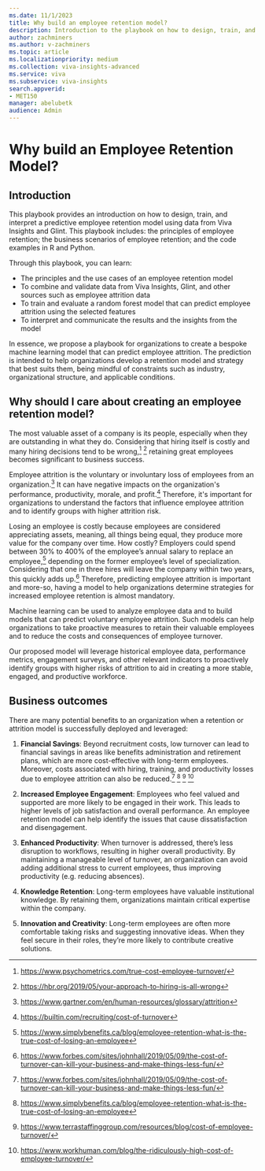 ```yaml
---
ms.date: 11/1/2023
title: Why build an employee retention model?
description: Introduction to the playbook on how to design, train, and interpret a predictive employee retention model using data from Viva Insights and Glint.
author: zachminers
ms.author: v-zachminers
ms.topic: article
ms.localizationpriority: medium 
ms.collection: viva-insights-advanced 
ms.service: viva 
ms.subservice: viva-insights 
search.appverid: 
- MET150 
manager: abelubetk
audience: Admin
---
```


# Why build an Employee Retention Model?

## Introduction

This playbook provides an introduction on how to design, train, and interpret a predictive employee retention model using data from Viva Insights and Glint. This playbook includes: the principles of employee retention; the business scenarios of employee retention; and the code examples in R and Python.

Through this playbook, you can learn:

- The principles and the use cases of an employee retention model
- To combine and validate data from Viva Insights, Glint, and other sources such as employee attrition data
- To train and evaluate a random forest model that can predict employee attrition using the selected features
- To interpret and communicate the results and the insights from the model

In essence, we propose a playbook for organizations to create a bespoke machine learning model that can predict employee attrition. The prediction is intended to help organizations develop a retention model and strategy that best suits them, being mindful of constraints such as industry, organizational structure, and applicable conditions.

## Why should I care about creating an employee retention model?

The most valuable asset of a company is its people, especially when they are outstanding in what they do. Considering that hiring itself is costly and many hiring decisions tend to be wrong,[^1] [^2] retaining great employees becomes significant to business success.  

Employee attrition is the voluntary or involuntary loss of employees from an organization.[^3] It can have negative impacts on the organization's performance, productivity, morale, and profit.[^4] Therefore, it's important for organizations to understand the factors that influence employee attrition and to identify groups with higher attrition risk.

Losing an employee is costly because employees are considered appreciating assets, meaning, all things being equal, they produce more value for the company over time. How costly? Employers could spend between 30% to 400% of the employee’s annual salary to replace an employee,[^5] depending on the former employee’s level of specialization. Considering that one in three hires will leave the company within two years, this quickly adds up.[^6] Therefore, predicting employee attrition is important and more-so, having a model to help organizations determine strategies for increased employee retention is almost mandatory.  

Machine learning can be used to analyze employee data and to build models that can predict voluntary employee attrition. Such models can help organizations to take proactive measures to retain their valuable employees and to reduce the costs and consequences of employee turnover.  

Our proposed model will leverage historical employee data, performance metrics, engagement surveys, and other relevant indicators to proactively identify groups with higher risks of attrition to aid in creating a more stable, engaged, and productive workforce.

[^1]: <https://www.psychometrics.com/true-cost-employee-turnover/>
[^2]: <https://hbr.org/2019/05/your-approach-to-hiring-is-all-wrong>
[^3]: <https://www.gartner.com/en/human-resources/glossary/attrition>
[^4]: <https://builtin.com/recruiting/cost-of-turnover>
[^5]: <https://www.simplybenefits.ca/blog/employee-retention-what-is-the-true-cost-of-losing-an-employee>
[^6]: <https://www.forbes.com/sites/johnhall/2019/05/09/the-cost-of-turnover-can-kill-your-business-and-make-things-less-fun/>

## Business outcomes

There are many potential benefits to an organization when a retention or attrition model is successfully deployed and leveraged:

1. **Financial Savings**: Beyond recruitment costs, low turnover can lead to financial savings in areas like benefits administration and retirement plans, which are more cost-effective with long-term employees. Moreover, costs associated with hiring, training, and productivity losses due to employee attrition can also be reduced.[^7] [^8] [^9] [^10]

2. **Increased Employee Engagement**: Employees who feel valued and supported are more likely to be engaged in their work. This leads to higher levels of job satisfaction and overall performance. An employee retention model can help identify the issues that cause dissatisfaction and disengagement.

3. **Enhanced Productivity**: When turnover is addressed, there’s less disruption to workflows, resulting in higher overall productivity. By maintaining a manageable level of turnover, an organization can avoid adding additional stress to current employees, thus improving productivity (e.g. reducing absences).

4. **Knowledge Retention**: Long-term employees have valuable institutional knowledge. By retaining them, organizations maintain critical expertise within the company.

5. **Innovation and Creativity**: Long-term employees are often more comfortable taking risks and suggesting innovative ideas. When they feel secure in their roles, they’re more likely to contribute creative solutions.

[^7]: <https://www.forbes.com/sites/johnhall/2019/05/09/the-cost-of-turnover-can-kill-your-business-and-make-things-less-fun/>
[^8]: <https://www.simplybenefits.ca/blog/employee-retention-what-is-the-true-cost-of-losing-an-employee>
[^9]: <https://www.terrastaffinggroup.com/resources/blog/cost-of-employee-turnover/>
[^10]: <https://www.workhuman.com/blog/the-ridiculously-high-cost-of-employee-turnover/>
